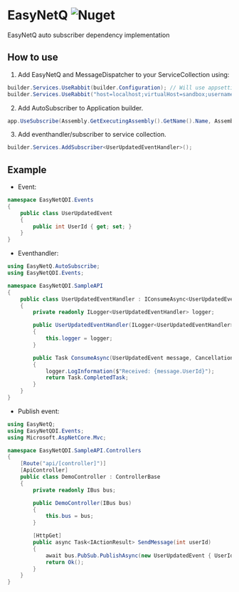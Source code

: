 # EasyNetQ ![Nuget](https://img.shields.io/nuget/v/Hinz3.EasyNetQ)
 EasyNetQ auto subscriber dependency implementation

## How to use

1. Add EasyNetQ and MessageDispatcher to your ServiceCollection using:
``` C#
builder.Services.UseRabbit(builder.Configuration); // Will use appsettings Connection strings looking for Rabbit
builder.Services.UseRabbit("host=localhost;virtualHost=sandbox;username=admin;password=password"); // Put in the connection string directly in the code, instead of using appsettings.
```

2. Add AutoSubscriber to Application builder.
``` C#
app.UseSubscribe(Assembly.GetExecutingAssembly().GetName().Name, Assembly.GetExecutingAssembly());
```

3. Add eventhandler/subscriber to service collection.
``` C#
builder.Services.AddSubscriber<UserUpdatedEventHandler>();
```

## Example
- Event:
``` C#
namespace EasyNetQDI.Events
{
    public class UserUpdatedEvent
    {
        public int UserId { get; set; }
    }
}

```

- Eventhandler:
``` C#
using EasyNetQ.AutoSubscribe;
using EasyNetQDI.Events;

namespace EasyNetQDI.SampleAPI
{
    public class UserUpdatedEventHandler : IConsumeAsync<UserUpdatedEvent>
    {
        private readonly ILogger<UserUpdatedEventHandler> logger;

        public UserUpdatedEventHandler(ILogger<UserUpdatedEventHandler> logger)
        {
            this.logger = logger;
        }

        public Task ConsumeAsync(UserUpdatedEvent message, CancellationToken cancellationToken = default)
        {
            logger.LogInformation($"Received: {message.UserId}");
            return Task.CompletedTask;
        }
    }
}
```

- Publish event:
``` C#
using EasyNetQ;
using EasyNetQDI.Events;
using Microsoft.AspNetCore.Mvc;

namespace EasyNetQDI.SampleAPI.Controllers
{
    [Route("api/[controller]")]
    [ApiController]
    public class DemoController : ControllerBase
    {
        private readonly IBus bus;

        public DemoController(IBus bus)
        {
            this.bus = bus;
        }

        [HttpGet]
        public async Task<IActionResult> SendMessage(int userId)
        {
            await bus.PubSub.PublishAsync(new UserUpdatedEvent { UserId = userId }); // Pulish UserUpdatedEvent to RabbitMQ.
            return Ok();
        }
    }
}

```
